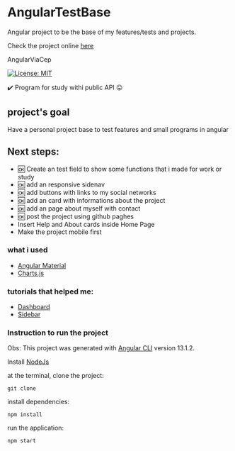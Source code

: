 # AngularTestBase

Angular project to be the base of my features/tests and projects.

Check the project online [here](https://samucatezu.github.io/AngularTestBase/layout)


 AngularViaCep
 
[![License: MIT](https://img.shields.io/badge/License-MIT-yellow.svg)](https://github.com/Pereira-Araujo/users-api/blob/main/LICENSE.md)

:heavy_check_mark: Program for study withi public API  :stuck_out_tongue:	

  
      
## project's goal

Have a personal project base to test features and small programs in angular

## Next steps:

 - :ok: Create an test field to show some functions that i made for work or study
 - :ok: add an responsive sidenav
 - :ok: add buttons with links to my social networks
 - :ok: add an card with informations about the project
 - :ok: add an page about myself with contact
 - :ok: post the project using github paghes
 - Insert Help and About cards inside Home Page
 - Make the project mobile first



### what i used
- [Angular Material](https://material.angular.io/) 
- [Charts.js](https://www.npmjs.com/package/ng2-charts)

### tutorials that helped me:
- [Dashboard](https://www.smashingmagazine.com/2020/07/responsive-dashboard-angular-material-ng2-charts-schematics/)
- [Sidebar](https://zoaibkhan.com/blog/create-a-responsive-sidebar-menu-with-angular-material/)



### Instruction to run the project
Obs: This project was generated with [Angular CLI](https://github.com/angular/angular-cli) version 13.1.2.

Install [NodeJs](https://nodejs.org/en/)

at the terminal, clone the project:
```
git clone 
```

install dependencies:
```
npm install
```

run the application:
```
npm start 
```
